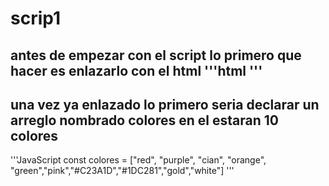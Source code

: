# scrip1
## antes de empezar con el script lo primero que hacer es enlazarlo con el html '''html <script src="contenedores.js" defer></script>'''
## una vez ya enlazado lo primero seria declarar un arreglo nombrado  colores en el estaran  10 colores 
'''JavaScript 
const colores = ["red", "purple", "cian", "orange", "green","pink","#C23A1D","#1DC281","gold","white"]
'''
#
